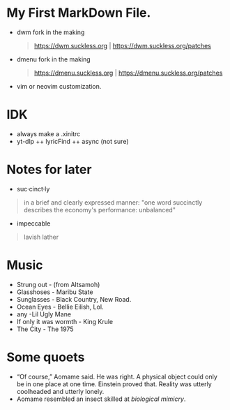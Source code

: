 <!--
Learning Markdown syntax
-->
# My First **MarkDown** File.

- dwm fork in the making
  > https://dwm.suckless.org | https://dwm.suckless.org/patches
- dmenu fork in the making
  > https://dmenu.suckless.org | https://dmenu.suckless.org/patches
- vim or neovim customization.
  
# IDK
- always make a .xinitrc
- yt-dlp ++ lyricFind ++ async (not sure) 
# Notes for later 
- suc·cinct·ly
> in a brief and clearly expressed manner: "one word succinctly describes the economy's performance: unbalanced"
- impeccable
> lavish lather
# Music
  - Strung out - (from Altsamoh)
  - Glasshoses - Maribu State
  - Sunglasses - Black Country, New Road.
  - Ocean Eyes - Bellie Eilish, Lol.
  - any -Lil Ugly Mane
  - If only it was wormth - King Krule
  - The City - The 1975
# Some quoets
 - “Of course,” Aomame said. He was right. A physical object could only be in one 
place at one time. Einstein proved that. Reality was utterly coolheaded and utterly 
lonely.
 - Aomame resembled an insect skilled at *biological mimicry*.

